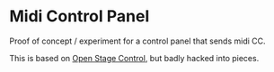 Midi Control Panel
==================

Proof of concept / experiment for a control panel that sends midi CC.

This is based on [Open Stage Control](https://osc.ammd.net), but badly
hacked into pieces.
